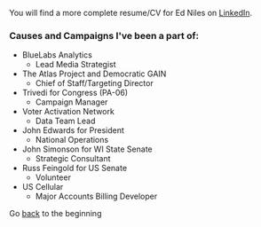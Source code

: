 You will find a more complete resume/CV for Ed Niles on [LinkedIn](https://www.linkedin.com/in/ed-niles-4547a061/).

### Causes and Campaigns I've been a part of:

- BlueLabs Analytics
  - Lead Media Strategist
- The Atlas Project and Democratic GAIN
  - Chief of Staff/Targeting Director
- Trivedi for Congress (PA-06)
  - Campaign Manager
- Voter Activation Network
  - Data Team Lead
- John Edwards for President
  - National Operations
- John Simonson for WI State Senate
  - Strategic Consultant
- Russ Feingold for US Senate
  - Volunteer
- US Cellular
  - Major Accounts Billing Developer


Go [back](/index.html) to the beginning
